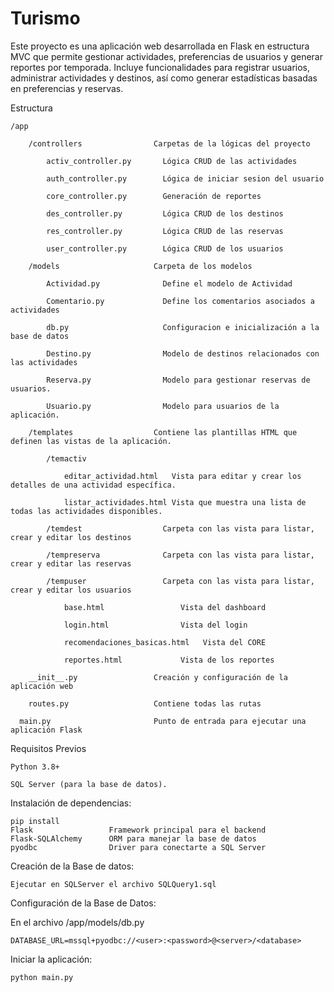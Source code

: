# Turismo
Este proyecto es una aplicación web desarrollada en Flask en estructura MVC que permite gestionar actividades, preferencias de usuarios y generar reportes por temporada. Incluye funcionalidades para registrar usuarios, administrar actividades y destinos, así como generar estadísticas basadas en preferencias y reservas.

Estructura

  	/app
  
    	/controllers                Carpetas de la lógicas del proyecto
      
    		activ_controller.py       Lógica CRUD de las actividades
      
	  		auth_controller.py        Lógica de iniciar sesion del usuario
	      
	  		core_controller.py        Generación de reportes
	      
	  		des_controller.py         Lógica CRUD de los destinos
	      
	  		res_controller.py         Lógica CRUD de las reservas
	      
	  		user_controller.py        Lógica CRUD de los usuarios
	    
	  	/models                     Carpeta de los modelos
	      
	  		Actividad.py              Define el modelo de Actividad
	      
	  		Comentario.py             Define los comentarios asociados a actividades
	      
	  		db.py                     Configuracion e inicialización a la base de datos
	      
	  		Destino.py                Modelo de destinos relacionados con las actividades
	      
	  		Reserva.py                Modelo para gestionar reservas de usuarios.
	      
	  		Usuario.py                Modelo para usuarios de la aplicación.
	    
	  	/templates                  Contiene las plantillas HTML que definen las vistas de la aplicación.
	      
	  		/temactiv                 
	        
	  			editar_actividad.html   Vista para editar y crear los detalles de una actividad específica.
	        
	  			listar_actividades.html Vista que muestra una lista de todas las actividades disponibles.
	      
	  		/temdest                  Carpeta con las vista para listar, crear y editar los destinos 
	      
	  		/tempreserva              Carpeta con las vista para listar, crear y editar las reservas
	      
	  		/tempuser                 Carpeta con las vista para listar, crear y editar los usuarios
	      
	    		base.html                 Vista del dashboard
	      
	    		login.html                Vista del login
	      
	    		recomendaciones_basicas.html   Vista del CORE
	      
	    		reportes.html             Vista de los reportes
	    
	  	__init__.py                 Creación y configuración de la aplicación web
	    
	  	routes.py                   Contiene todas las rutas 
	  
	  main.py                       Punto de entrada para ejecutar una aplicación Flask 
	 
Requisitos Previos

  
	Python 3.8+
  
	SQL Server (para la base de datos).
  
Instalación de dependencias:
	
	pip install
	Flask                 Framework principal para el backend
	Flask-SQLAlchemy      ORM para manejar la base de datos
	pyodbc                Driver para conectarte a SQL Server
  
Creación de la Base de datos:
  
	Ejecutar en SQLServer el archivo SQLQuery1.sql

Configuración de la Base de Datos:
  
  En el archivo /app/models/db.py

	DATABASE_URL=mssql+pyodbc://<user>:<password>@<server>/<database>

Iniciar la aplicación:

	python main.py

